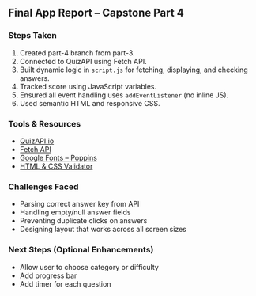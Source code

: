 ## Final App Report – Capstone Part 4

### Steps Taken
1. Created part-4 branch from part-3.
2. Connected to QuizAPI using Fetch API.
3. Built dynamic logic in `script.js` for fetching, displaying, and checking answers.
4. Tracked score using JavaScript variables.
5. Ensured all event handling uses `addEventListener` (no inline JS).
6. Used semantic HTML and responsive CSS.

### Tools & Resources
- [QuizAPI.io](https://quizapi.io/)
- [Fetch API](https://developer.mozilla.org/en-US/docs/Web/API/Fetch_API)
- [Google Fonts – Poppins](https://fonts.google.com/specimen/Poppins)
- [HTML & CSS Validator](https://validator.w3.org/)

### Challenges Faced
- Parsing correct answer key from API
- Handling empty/null answer fields
- Preventing duplicate clicks on answers
- Designing layout that works across all screen sizes

### Next Steps (Optional Enhancements)
- Allow user to choose category or difficulty
- Add progress bar
- Add timer for each question
